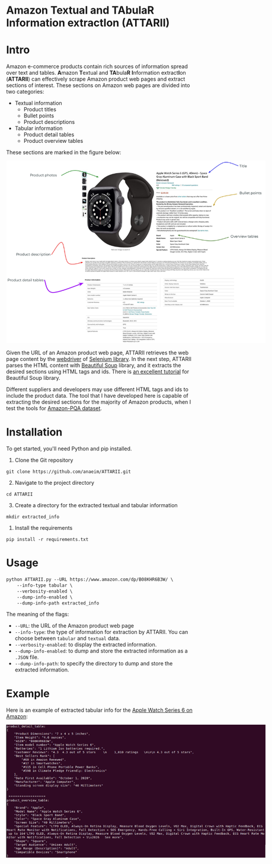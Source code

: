 # Amazon Textual and TAbulaR Information extractIon (ATTARII)

# Intro
Amazon e-commerce products contain rich sources of information spread over text and tables. **A**mazon **T**extual and **TA**bula**R** **I**nformation extract**I**on (**ATTARII**) can effectively scrape Amazon product web pages and extract sections of interest. These sections on Amazon web pages are divided into two categories:
- Textual information
  - Product titles
  - Bullet points
  - Product descriptions
- Tabular information
  - Product detail tables
  - Product overview tables
  
These sections are marked in the figure below:

<img
  src="images/page_sections.jpg"
  alt="Alt text"
  title="Optional title"
  style="display: inline-block; margin: 0 auto; max-width: 700px">


Given the URL of an Amazon product web page, ATTARII retrieves the web page content by the [webdriver](https://www.geeksforgeeks.org/page_source-driver-method-selenium-python/) of [Selenium library](https://pypi.org/project/selenium/). In the next step, ATTARII parses the HTML content with [Beautiful Soup](https://pypi.org/project/beautifulsoup4/) library, and it extracts the desired sections using HTML tags and ids. There is [an excellent tutorial](https://realpython.com/beautiful-soup-web-scraper-python/#step-2-scrape-html-content-from-a-page) for Beautiful Soup library.

Different suppliers and developers may use different HTML tags and ids to include the product data. The tool that I have developed here is capable of extracting the desired sections for the majority of Amazon products, when I test the tools for [Amazon-PQA dataset](https://registry.opendata.aws/amazon-pqa/).


# Installation
To get started, you'll need Python and pip installed.

1. Clone the Git repository
```
git clone https://github.com/anaeim/ATTARII.git
```

2. Navigate to the project directory
```
cd ATTARII
```

3. Create a directory for the extracted textual and tabular information <br>
   
```
mkdir extracted_info
```

1. Install the requirements
```
pip install -r requirements.txt
```


# Usage
```
python ATTARII.py --URL https://www.amazon.com/dp/B08KHR6B3W/ \
    --info-type tabular \
    --verbosity-enabled \
    --dump-info-enabled \
    --dump-info-path extracted_info
```
The meaning of the flags:
* ``--URL``: the URL of the Amazon product web page
* ``--info-type``: the type of information for extraction by ATTARII. You can choose between ``tabular`` and ``textual`` data.
* ``--verbosity-enabled``: to display the extracted information.
* ``--dump-info-enabled``: to dump and store the extracted information as a ``.JSON`` file.
* ``--dump-info-path``: to specify the directory to dump and store the extracted information.


# Example
Here is an example of extracted tabular info for the [Apple Watch Series 6 on Amazon](https://www.amazon.com/dp/B08KHR6B3W/):

<img
  src="images/terminal_output.png"
  alt="Alt text"
  title="Optional title"
  style="display: inline-block; margin: 0 auto; max-width: 700px">